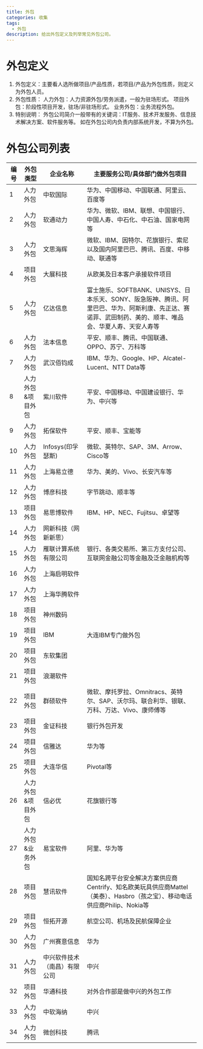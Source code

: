 ```yaml
---
title: 外包
categories: 收集
tags: 
  - 外包
description: 给出外包定义及列举常见外包公司。
---
```


# 外包定义

1. 外包定义：主要看人选所做项目/产品性质，若项目/产品为外包性质，则定义为外包人员。
2. 外包性质：
   人力外包：人力资源外包/劳务派遣，一般为驻场形式。
   项目外包：阶段性项目开发，驻场/非驻场形式。
   业务外包：业务流程外包。
3. 特别说明：
   外包公司简介一般带有的关键词：IT服务、技术开发服务、信息技术解决方案、软件服务等。
   如在外包公司内负责内部系统开发，不算为外包。

# 外包公司列表

| 编号 | 外包类型          | 企业名称                     | 主要服务公司/具体部门做外包项目                              |
| ---- | ----------------- | ---------------------------- | ------------------------------------------------------------ |
| 1    | 人力外包          | 中软国际                     | 华为、中国移动、中国联通、阿里云、百度等                     |
| 2    | 人力外包          | 软通动力                     | 华为、微软、IBM、联想、中国银行、中国人寿、中石化、中石油、国家电网等 |
| 3    | 人力外包          | 文思海辉                     | 微软、IBM、因特尔、花旗银行、索尼以及国内阿里巴巴、腾讯、百度、中移动、联通等 |
| 4    | 项目外包          | 大展科技                     | 从欧美及日本客户承接软件项目                                 |
| 5    | 人力外包          | 亿达信息                     | 富士施乐、SOFTBANK、UNISYS、日本乐天、SONY、阪急阪神、腾讯、阿里巴巴、华为、阿斯利康、先正达、赛诺菲、武田制药、美的、顺丰、唯品会、华夏人寿、天安人寿等 |
| 6    | 人力外包          | 法本信息                     | 平安、顺丰、腾讯、中国联通、OPPO、苏宁、万科等               |
| 7    | 人力外包          | 武汉佰钧成                   | IBM、华为、Google、HP、Alcatel-Lucent、NTT Data等            |
| 8    | 人力外包&项目外包 | 紫川软件                     | 平安、中国移动、中国建设银行、华为、中兴等                   |
| 9    | 人力外包          | 拓保软件                     | 平安、顺丰、宝能等                                           |
| 10   | 人力外包          | Infosys(印孚瑟斯)            | 微软、英特尔、SAP、3M、Arrow、Cisco等                        |
| 11   | 人力外包          | 上海易立德                   | 华为、美的、Vivo、长安汽车等                                 |
| 12   | 人力外包          | 博彦科技                     | 字节跳动、顺丰等                                             |
| 13   | 项目外包          | 易思博软件                   | IBM、HP、NEC、Fujitsu、卓望等                                |
| 14   | 人力外包          | 网新科技（网新新思）         |                                                              |
| 15   | 人力外包          | 雁联计算系统有限公司         | 银行、各类交易所、第三方支付公司、互联网金融公司等金融及泛金融机构等 |
| 16   | 人力外包          | 上海启明软件                 |                                                              |
| 17   | 人力外包          | 上海华腾软件                 |                                                              |
| 18   | 项目外包          | 神州数码                     |                                                              |
| 19   | 项目外包          | IBM                          | 大连IBM专门做外包                                            |
| 20   | 项目外包          | 东软集团                     |                                                              |
| 21   | 项目外包          | 浪潮软件                     |                                                              |
| 22   | 项目外包          | 群硕软件                     | 微软、摩托罗拉、Omnitracs、英特尔、SAP、沃尔玛、联合利华、银联、万科、万达、Vivo、康师傅等 |
| 23   | 项目外包          | 金证科技                     | 银行外包开发                                                 |
| 24   | 项目外包          | 信雅达                       | 华为等                                                       |
| 25   | 项目外包          | 大连华信                     | Pivotal等                                                    |
| 26   | 人力外包&项目外包 | 信必优                       | 花旗银行等                                                   |
| 27   | 人力外包&业务外包 | 易宝软件                     | 阿里、华为等                                                 |
| 28   | 项目外包          | 慧讯软件                     | 国知名跨平台安全解决方案供应商Centrify、知名欧美玩具供应商Mattel（美泰）、Hasbro（孩之宝）、移动电话供应商Philip、Nokia等 |
| 29   | 项目外包          | 恒拓开源                     | 航空公司、机场及民航保障企业                                 |
| 30   | 人力外包          | 广州赛意信息                 | 华为                                                         |
| 31   | 人力外包          | 中兴软件技术（南昌）有限公司 | 中兴                                                         |
| 32   | 项目外包          | 华通科技                     | 对外合作部是做中兴的外包工作                                 |
| 33   | 人力外包          | 中软海纳                     | 中兴                                                         |
| 34   | 人力外包          | 微创科技                     | 腾讯                                                         |